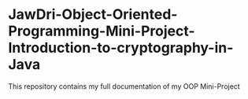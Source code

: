 # JawDri-Object-Oriented-Programming-Mini-Project-Introduction-to-cryptography-in-Java
This repository contains my full documentation of my OOP Mini-Project
